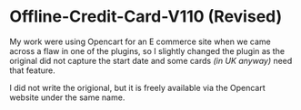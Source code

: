 Offline-Credit-Card-V110 (Revised)
=========================
My work were using Opencart for an E commerce site when we came across a flaw in one of the plugins, so I slightly changed the plugin as the original did not capture the start date and some cards <em>(in UK anyway)</em> need that feature. 

I did not write the origional, but it is freely available via the Opencart website under the same name.

